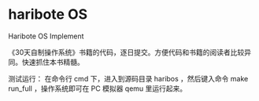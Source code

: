 haribote OS
=======

Haribote OS Implement

《30天自制操作系统》书籍的代码，逐日提交。方便代码和书籍的阅读者比较异同。快速抓住本书精髓。


测试运行：
在命令行 cmd 下，进入到源码目录 haribos ，然后键入命令 make run_full ，操作系统即可在 PC 模拟器 qemu 里运行起来。
